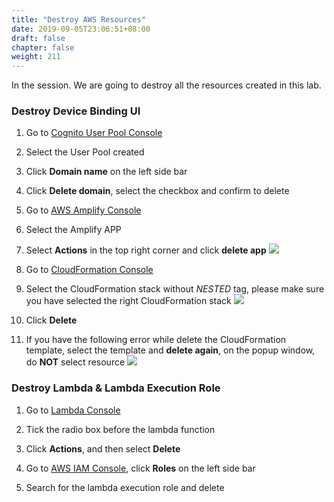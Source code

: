 ```yaml
---
title: "Destroy AWS Resources"
date: 2019-09-05T23:06:51+08:00
draft: false
chapter: false
weight: 211
---
```


In the session. We are going to destroy all the resources created in this lab.

### Destroy Device Binding UI

1. Go to [Cognito User Pool Console](https://console.aws.amazon.com/cognito/users/?region=us-east-1)

1. Select the User Pool created

1. Click **Domain name** on the left side bar

1. Click **Delete domain**, select the checkbox and confirm to delete

1. Go to [AWS Amplify Console](https://console.aws.amazon.com/amplify/home?region=us-east-1#/)

1. Select the Amplify APP

1. Select **Actions** in the top right corner and click **delete app**
    ![](/images/smart-home/destroy-amplify-1.png)

1. Go to [CloudFormation Console](https://console.aws.amazon.com/cloudformation/home?region=us-east-1)

1. Select the CloudFormation stack without *NESTED* tag, please make sure you have
selected the right CloudFormation stack
    ![](/images/smart-home/destroy-amplify-2.png)

1. Click **Delete**

1. If you have the following error while delete the CloudFormation template, select the template and **delete again**,
on the popup window, do **NOT** select resource
    ![](/images/smart-home/destroy-amplify-3.png)

### Destroy Lambda & Lambda Execution Role

1. Go to [Lambda Console](https://console.aws.amazon.com/lambda/home?region=us-east-1#/functions)

1. Tick the radio box before the lambda function

1. Click **Actions**, and then select **Delete**

1. Go to [AWS IAM Console](https://console.aws.amazon.com/iam/home?region=us-east-1), click **Roles** on the left 
side bar

1. Search for the lambda execution role and delete

